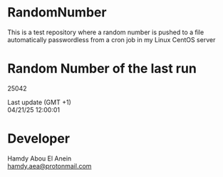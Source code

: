 # RandomNumber    
This is a test repository where a random number is pushed to a file automatically passwordless from a cron job in my Linux CentOS server    
# Random Number of the last run   
25042
      
Last update (GMT +1)    
04/21/25 12:00:01
# Developer    
Hamdy Abou El Anein   
hamdy.aea@protonmail.com
